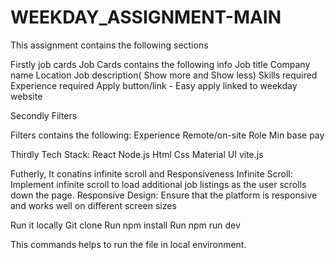 # WEEKDAY_ASSIGNMENT-MAIN

This assignment contains the following sections

Firstly job cards
Job Cards contains the following info 
Job title
Company name
Location 
Job description( Show more and Show less)
Skills required
Experience required
Apply button/link - Easy apply linked to weekday website

Secondly Filters

Filters contains the following:
Experience
Remote/on-site
Role
Min base pay

Thirdly Tech Stack:
React
Node.js
Html
Css
Material UI
vite.js

Futherly, It conatins infinite scroll and Responsiveness
Infinite Scroll: Implement infinite scroll to load additional job listings as the user scrolls down the page.
Responsive Design: Ensure that the platform is responsive and works well on different screen sizes

Run it locally
Git clone
Run npm install
Run npm run dev

This commands helps to run the file in local environment.
